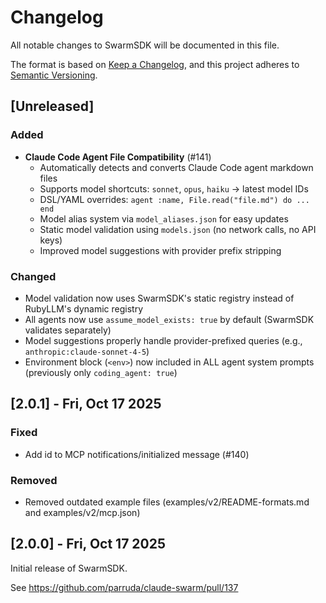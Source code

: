 # Changelog

All notable changes to SwarmSDK will be documented in this file.

The format is based on [Keep a Changelog](https://keepachangelog.com/en/1.0.0/),
and this project adheres to [Semantic Versioning](https://semver.org/spec/v2.0.0.html).

## [Unreleased]

### Added
- **Claude Code Agent File Compatibility** (#141)
  - Automatically detects and converts Claude Code agent markdown files
  - Supports model shortcuts: `sonnet`, `opus`, `haiku` → latest model IDs
  - DSL/YAML overrides: `agent :name, File.read("file.md") do ... end`
  - Model alias system via `model_aliases.json` for easy updates
  - Static model validation using `models.json` (no network calls, no API keys)
  - Improved model suggestions with provider prefix stripping

### Changed
- Model validation now uses SwarmSDK's static registry instead of RubyLLM's dynamic registry
- All agents now use `assume_model_exists: true` by default (SwarmSDK validates separately)
- Model suggestions properly handle provider-prefixed queries (e.g., `anthropic:claude-sonnet-4-5`)
- Environment block (`<env>`) now included in ALL agent system prompts (previously only `coding_agent: true`)

## [2.0.1] - Fri, Oct 17 2025

### Fixed
- Add id to MCP notifications/initialized message (#140)

### Removed
- Removed outdated example files (examples/v2/README-formats.md and examples/v2/mcp.json)

## [2.0.0] - Fri, Oct 17 2025

Initial release of SwarmSDK.

See https://github.com/parruda/claude-swarm/pull/137
